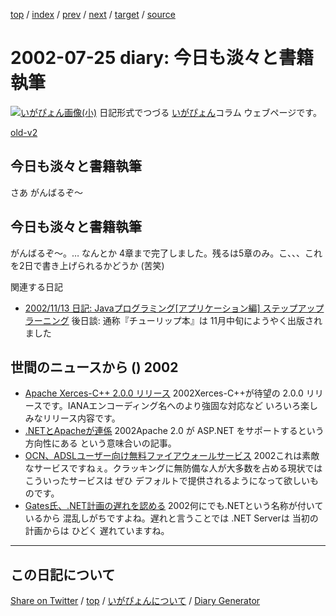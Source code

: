 [top](https://igapyon.github.io/diary/) 
 / [index](https://igapyon.github.io/diary/2002/index.html) 
 / [prev](https://igapyon.github.io/diary/2002/ig020724.html) 
 / [next](https://igapyon.github.io/diary/2002/ig020726.html) 
 / [target](https://igapyon.github.io/diary/2002/ig020725.html) 
 / [source](https://github.com/igapyon/diary/blob/gh-pages/2002/ig020725.html.src.md) 

2002-07-25 diary: 今日も淡々と書籍執筆
=====================================================================================================
[![いがぴょん画像(小)](https://igapyon.github.io/diary/images/iga200306s.jpg "いがぴょん")](https://igapyon.github.io/diary/memo/memoigapyon.html) 日記形式でつづる [いがぴょん](https://igapyon.github.io/diary/memo/memoigapyon.html)コラム ウェブページです。

[old-v2](ig020725-orig.html)

## 今日も淡々と書籍執筆

さあ がんばるぞ～


## 今日も淡々と書籍執筆

がんばるぞ～。… なんとか 4章まで完了しました。残るは5章のみ。こ、、、これを2日で書き上げられるかどうか
(苦笑)

関連する日記

* [2002/11/13 日記: Javaプログラミング[アプリケーション編] ステップアップラーニング](ig021113.html)
  後日談: 通称『チューリップ本』は 11月中旬にようやく出版されました

## 世間のニュースから () 2002

* [Apache Xerces-C++ 2.0.0 リリース](http://xml.apache.org/xerces-c/index.html)  2002Xerces-C++が待望の 2.0.0 リリースです。IANAエンコーディング名へのより強固な対応など いろいろ楽しみなリリース内容です。
* [.NETとApacheが連係](http://www.zdnet.co.jp/news/0207/25/nebt_02.html)  2002Apache 2.0 が ASP.NET をサポートするという方向性にある という意味合いの記事。
* [OCN、ADSLユーザー向け無料ファイアウォールサービス](http://www.zdnet.co.jp/news/0207/24/njbt_09.html)  2002これは素敵なサービスですねぇ。クラッキングに無防備な人が大多数を占める現状では こういったサービスは ぜひ デフォルトで提供されるようになって欲しいものです。
* [Gates氏、.NET計画の遅れを認める](http://www.zdnet.co.jp/news/0207/25/nebt_03.html)  2002何にでも.NETという名称が付いているから 混乱しがちですよね。遅れと言うことでは .NET Serverは 当初の計画からは ひどく 遅れていますね。

----------------------------------------------------------------------------------------------------

## この日記について

[Share on Twitter](https://twitter.com/intent/tweet?hashtags=igapyon%2Cdiary%2C%E3%81%84%E3%81%8C%E3%81%B4%E3%82%87%E3%82%93&text=%E4%BB%8A%E6%97%A5%E3%82%82%E6%B7%A1%E3%80%85%E3%81%A8%E6%9B%B8%E7%B1%8D%E5%9F%B7%E7%AD%86&url=https%3A%2F%2Figapyon.github.io%2Fdiary%2F2002%2Fig020725.html) / [top](../index.html/) / [いがぴょんについて](https://igapyon.github.io/diary/memo/memoigapyon.html) / [Diary Generator](https://github.com/igapyon/igapyonv3)
